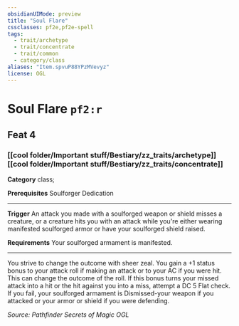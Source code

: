 ```yaml
---
obsidianUIMode: preview
title: "Soul Flare"
cssclasses: pf2e,pf2e-spell
tags:
  - trait/archetype
  - trait/concentrate
  - trait/common
  - category/class
aliases: "Item.spvuP88YPzMVevyz"
license: OGL
---
```

# Soul Flare `pf2:r`
## Feat 4
### [[cool folder/Important stuff/Bestiary/zz_traits/archetype]][[cool folder/Important stuff/Bestiary/zz_traits/concentrate]]

**Category** class; 



**Prerequisites** Soulforger Dedication
* * *
**Trigger** An attack you made with a soulforged weapon or shield misses a creature, or a creature hits you with an attack while you're either wearing manifested soulforged armor or have your soulforged shield raised.

**Requirements** Your soulforged armament is manifested.

* * *

You strive to change the outcome with sheer zeal. You gain a +1 status bonus to your attack roll if making an attack or to your AC if you were hit. This can change the outcome of the roll. If this bonus turns your missed attack into a hit or the hit against you into a miss, attempt a DC 5 Flat check. If you fail, your soulforged armament is Dismissed-your weapon if you attacked or your armor or shield if you were defending.

*Source: Pathfinder Secrets of Magic*
*OGL*